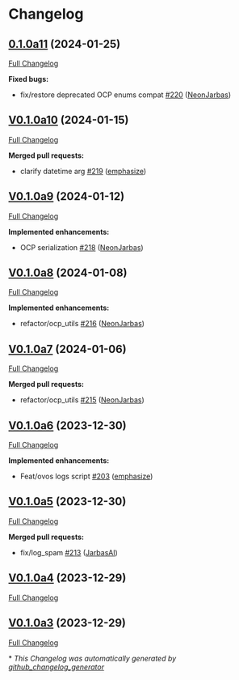 # Changelog

## [0.1.0a11](https://github.com/OpenVoiceOS/ovos-utils/tree/0.1.0a11) (2024-01-25)

[Full Changelog](https://github.com/OpenVoiceOS/ovos-utils/compare/V0.1.0a10...0.1.0a11)

**Fixed bugs:**

- fix/restore deprecated OCP enums compat [\#220](https://github.com/OpenVoiceOS/ovos-utils/pull/220) ([NeonJarbas](https://github.com/NeonJarbas))

## [V0.1.0a10](https://github.com/OpenVoiceOS/ovos-utils/tree/V0.1.0a10) (2024-01-15)

[Full Changelog](https://github.com/OpenVoiceOS/ovos-utils/compare/V0.1.0a9...V0.1.0a10)

**Merged pull requests:**

- clarify datetime arg [\#219](https://github.com/OpenVoiceOS/ovos-utils/pull/219) ([emphasize](https://github.com/emphasize))

## [V0.1.0a9](https://github.com/OpenVoiceOS/ovos-utils/tree/V0.1.0a9) (2024-01-12)

[Full Changelog](https://github.com/OpenVoiceOS/ovos-utils/compare/V0.1.0a8...V0.1.0a9)

**Implemented enhancements:**

- OCP serialization [\#218](https://github.com/OpenVoiceOS/ovos-utils/pull/218) ([NeonJarbas](https://github.com/NeonJarbas))

## [V0.1.0a8](https://github.com/OpenVoiceOS/ovos-utils/tree/V0.1.0a8) (2024-01-08)

[Full Changelog](https://github.com/OpenVoiceOS/ovos-utils/compare/V0.1.0a7...V0.1.0a8)

**Implemented enhancements:**

- refactor/ocp\_utils [\#216](https://github.com/OpenVoiceOS/ovos-utils/pull/216) ([NeonJarbas](https://github.com/NeonJarbas))

## [V0.1.0a7](https://github.com/OpenVoiceOS/ovos-utils/tree/V0.1.0a7) (2024-01-06)

[Full Changelog](https://github.com/OpenVoiceOS/ovos-utils/compare/V0.1.0a6...V0.1.0a7)

**Merged pull requests:**

- refactor/ocp\_utils [\#215](https://github.com/OpenVoiceOS/ovos-utils/pull/215) ([NeonJarbas](https://github.com/NeonJarbas))

## [V0.1.0a6](https://github.com/OpenVoiceOS/ovos-utils/tree/V0.1.0a6) (2023-12-30)

[Full Changelog](https://github.com/OpenVoiceOS/ovos-utils/compare/V0.1.0a5...V0.1.0a6)

**Implemented enhancements:**

- Feat/ovos logs script [\#203](https://github.com/OpenVoiceOS/ovos-utils/pull/203) ([emphasize](https://github.com/emphasize))

## [V0.1.0a5](https://github.com/OpenVoiceOS/ovos-utils/tree/V0.1.0a5) (2023-12-30)

[Full Changelog](https://github.com/OpenVoiceOS/ovos-utils/compare/V0.1.0a4...V0.1.0a5)

**Merged pull requests:**

- fix/log\_spam [\#213](https://github.com/OpenVoiceOS/ovos-utils/pull/213) ([JarbasAl](https://github.com/JarbasAl))

## [V0.1.0a4](https://github.com/OpenVoiceOS/ovos-utils/tree/V0.1.0a4) (2023-12-29)

[Full Changelog](https://github.com/OpenVoiceOS/ovos-utils/compare/V0.1.0a3...V0.1.0a4)

## [V0.1.0a3](https://github.com/OpenVoiceOS/ovos-utils/tree/V0.1.0a3) (2023-12-29)

[Full Changelog](https://github.com/OpenVoiceOS/ovos-utils/compare/V0.0.38...V0.1.0a3)



\* *This Changelog was automatically generated by [github_changelog_generator](https://github.com/github-changelog-generator/github-changelog-generator)*

